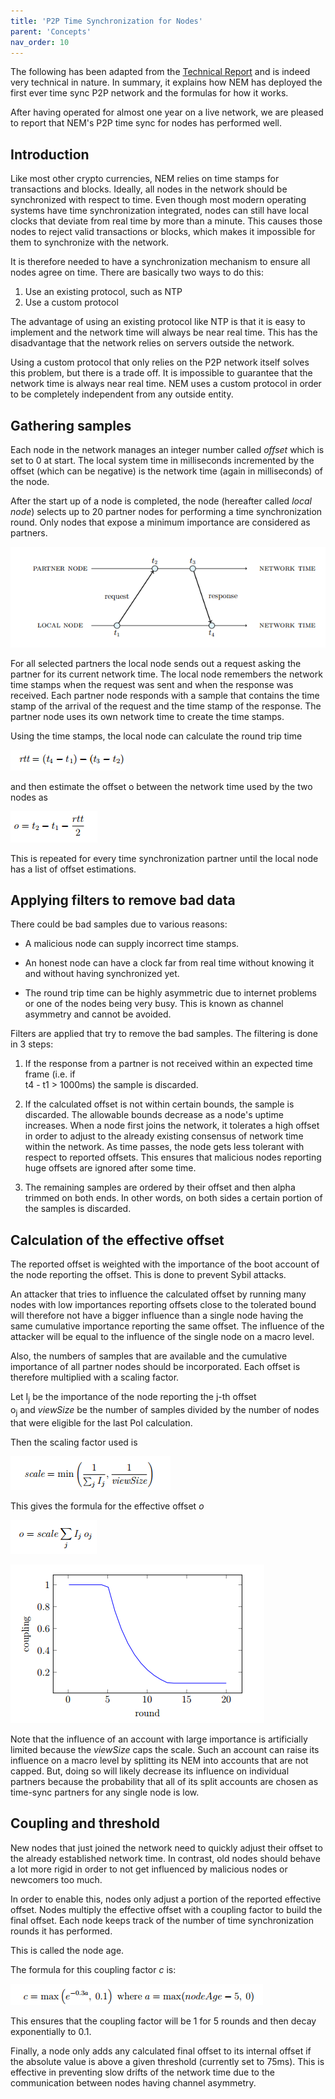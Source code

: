 ```yaml
---
title: 'P2P Time Synchronization for Nodes'
parent: 'Concepts'
nav_order: 10
---
```


The following has been adapted from the [Technical Report](../../Whitepapers/NEM_techRef.pdf) and is indeed very technical in nature. In summary, it explains how NEM has deployed the first ever time sync P2P network and the formulas for how it works.

After having operated for almost one year on a live network, we are pleased to report that NEM's P2P time sync for nodes has performed well.

## Introduction

Like most other crypto currencies, NEM relies on time stamps for transactions and blocks. Ideally, all nodes in the network should be synchronized with respect to time. Even though most modern operating systems have time synchronization integrated, nodes can still have local clocks that deviate from real time by more than a minute. This causes those nodes to reject valid transactions or blocks, which makes it impossible for them to synchronize with the network.

It is therefore needed to have a synchronization mechanism to ensure all nodes agree on time. There are basically two ways to do this:

1. Use an existing protocol, such as NTP
2. Use a custom protocol

The advantage of using an existing protocol like NTP is that it is easy to implement and the network time will always be near real time. This has the disadvantage that the network relies on servers outside the network.

Using a custom protocol that only relies on the P2P network itself solves this problem, but there is a trade off. It is impossible to guarantee that the network time is always near real time. NEM uses a custom protocol in order to be completely independent from any outside entity.

## Gathering samples

Each node in the network manages an integer number called *offset* which is set to 0 at start. The local system time in milliseconds incremented by the offset (which can be negative) is the network time (again in milliseconds) of the node.

After the start up of a node is completed, the node (hereafter called *local node*) selects up to 20 partner nodes for performing a time synchronization round. Only nodes that expose a minimum importance are considered as partners.

![Communication between local and partner node.](network.png)

For all selected partners the local node sends out a request asking the partner for its current network time. The local node remembers the network time stamps when the request was sent and when the response was received. Each partner node responds with a sample that contains the time stamp of the arrival of the request and the time stamp of the response. The partner node uses its own network time to create the time stamps.

Using the time stamps, the local node can calculate the round trip time

![formula](forumula.png)

and then estimate the offset o between the network time used by the two nodes as

![formula](forumula2.png)

This is repeated for every time synchronization partner until the local node has a list of offset estimations.

## Applying filters to remove bad data

There could be bad samples due to various reasons:

- A malicious node can supply incorrect time stamps.

- An honest node can have a clock far from real time without knowing it and without having synchronized yet.

- The round trip time can be highly asymmetric due to internet problems or one of the nodes being very busy. This is known as channel asymmetry and cannot be avoided.

Filters are applied that try to remove the bad samples. The filtering is done in 3 steps:

1. If the response from a partner is not received within an expected time frame (i.e. if\
   t4 - t1 > 1000ms) the sample is discarded.

2. If the calculated offset is not within certain bounds, the sample is discarded. The allowable bounds decrease as a node's uptime increases. When a node first joins the network, it tolerates a high offset in order to adjust to the already existing consensus of network time within the network. As time passes, the node gets less tolerant with respect to reported offsets. This ensures that malicious nodes reporting huge offsets are ignored after some time.

3. The remaining samples are ordered by their offset and then alpha trimmed on both ends. In other words, on both sides a certain portion of the samples is discarded.

## Calculation of the effective offset

The reported offset is weighted with the importance of the boot account of the node reporting the offset. This is done to prevent Sybil attacks.

An attacker that tries to influence the calculated offset by running many nodes with low importances reporting offsets close to the tolerated bound will therefore not have a bigger influence than a single node having the same cumulative importance reporting the same offset. The influence of the attacker will be equal to the influence of the single node on a macro level.

Also, the numbers of samples that are available and the cumulative importance of all partner nodes should be incorporated. Each offset is therefore multiplied with a scaling factor.

Let I<sub>j</sub> be the importance of the node reporting the j-th offset o<sub>j</sub> and *viewSize* be the number of samples divided by the number of nodes that were eligible for the last PoI calculation.

Then the scaling factor used is

![formula](forumula3.png)

This gives the formula for the effective offset *o*

![formula](forumula4.png)

![Coupling factor](forumula5.png)

Note that the influence of an account with large importance is artificially limited because the *viewSize* caps the scale. Such an account can raise its influence on a macro level by splitting its NEM into accounts that are not capped. But, doing so will likely decrease its influence on individual partners because the probability that all of its split accounts are chosen as time-sync partners for any single node is low.

## Coupling and threshold

New nodes that just joined the network need to quickly adjust their offset to the already established network time. In contrast, old nodes should behave a lot more rigid in order to not get influenced by malicious nodes or newcomers too much.

In order to enable this, nodes only adjust a portion of the reported effective offset. Nodes multiply the effective offset with a coupling factor to build the final offset. Each node keeps track of the number of time synchronization rounds it has performed.

This is called the node age.

The formula for this coupling factor *c* is:

![formula](forumula6.png)

This ensures that the coupling factor will be 1 for 5 rounds and then decay exponentially to 0.1.

Finally, a node only adds any calculated final offset to its internal offset if the absolute value is above a given threshold (currently set to 75ms). This is effective in preventing slow drifts of the network time due to the communication between nodes having channel asymmetry.